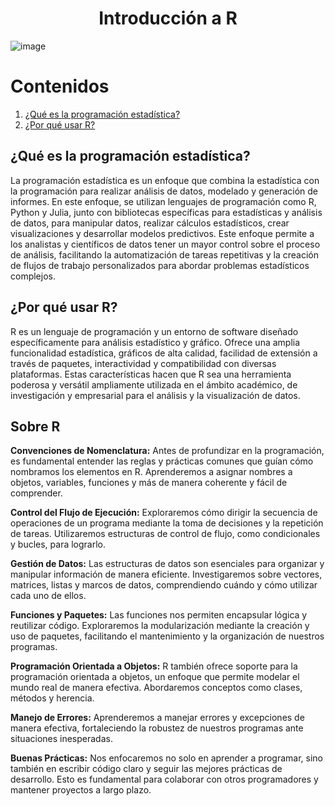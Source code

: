 <h1 align="center"> Introducción a R </h1>

![image](https://github.com/Pdrdvdfrncsc/R_intro/assets/80897998/bcddb589-f27a-484e-bf5c-136d007b2455) 


# Contenidos

1. [¿Qué es la programación estadística?](#qué-es-la-programación-estadística)
2. [¿Por qué usar R?](#por-qué-usar-r)

## ¿Qué es la programación estadística?

La programación estadística es un enfoque que combina la estadística con la programación para realizar análisis de datos, modelado y generación de informes. En este enfoque, se utilizan lenguajes de programación como R, Python y Julia, junto con bibliotecas específicas para estadísticas y análisis de datos, para manipular datos, realizar cálculos estadísticos, crear visualizaciones y desarrollar modelos predictivos. Este enfoque permite a los analistas y científicos de datos tener un mayor control sobre el proceso de análisis, facilitando la automatización de tareas repetitivas y la creación de flujos de trabajo personalizados para abordar problemas estadísticos complejos.

## ¿Por qué usar R?

R es un lenguaje de programación y un entorno de software diseñado específicamente para análisis estadístico y gráfico. Ofrece una amplia funcionalidad estadística, gráficos de alta calidad, facilidad de extensión a través de paquetes, interactividad y compatibilidad con diversas plataformas. Estas características hacen que R sea una herramienta poderosa y versátil ampliamente utilizada en el ámbito académico, de investigación y empresarial para el análisis y la visualización de datos.

## Sobre R

**Convenciones de Nomenclatura:**
Antes de profundizar en la programación, es fundamental entender las reglas y prácticas comunes que guían cómo nombramos los elementos en R. Aprenderemos a asignar nombres a objetos, variables, funciones y más de manera coherente y fácil de comprender.

**Control del Flujo de Ejecución:**
Exploraremos cómo dirigir la secuencia de operaciones de un programa mediante la toma de decisiones y la repetición de tareas. Utilizaremos estructuras de control de flujo, como condicionales y bucles, para lograrlo.

**Gestión de Datos:**
Las estructuras de datos son esenciales para organizar y manipular información de manera eficiente. Investigaremos sobre vectores, matrices, listas y marcos de datos, comprendiendo cuándo y cómo utilizar cada uno de ellos.

**Funciones y Paquetes:**
Las funciones nos permiten encapsular lógica y reutilizar código. Exploraremos la modularización mediante la creación y uso de paquetes, facilitando el mantenimiento y la organización de nuestros programas.

**Programación Orientada a Objetos:**
R también ofrece soporte para la programación orientada a objetos, un enfoque que permite modelar el mundo real de manera efectiva. Abordaremos conceptos como clases, métodos y herencia.

**Manejo de Errores:**
Aprenderemos a manejar errores y excepciones de manera efectiva, fortaleciendo la robustez de nuestros programas ante situaciones inesperadas.

**Buenas Prácticas:**
Nos enfocaremos no solo en aprender a programar, sino también en escribir código claro y seguir las mejores prácticas de desarrollo. Esto es fundamental para colaborar con otros programadores y mantener proyectos a largo plazo.

